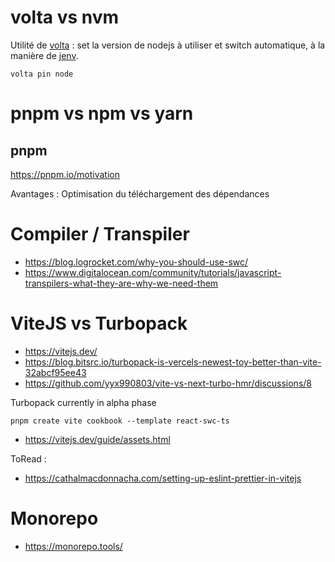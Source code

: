 # volta vs nvm
Utilité de [volta](https://volta.sh/) : set la version de nodejs à utiliser et switch automatique, à la manière de [jenv](https://github.com/jenv/jenv).

`volta pin node`

# pnpm vs npm vs yarn
## pnpm
https://pnpm.io/motivation

Avantages : Optimisation du téléchargement des dépendances

# Compiler / Transpiler
- https://blog.logrocket.com/why-you-should-use-swc/
- https://www.digitalocean.com/community/tutorials/javascript-transpilers-what-they-are-why-we-need-them


# ViteJS vs Turbopack
- https://vitejs.dev/
- https://blog.bitsrc.io/turbopack-is-vercels-newest-toy-better-than-vite-32abcf95ee43
- https://github.com/yyx990803/vite-vs-next-turbo-hmr/discussions/8

Turbopack currently in alpha phase

`pnpm create vite cookbook --template react-swc-ts`

- https://vitejs.dev/guide/assets.html

ToRead :
- https://cathalmacdonnacha.com/setting-up-eslint-prettier-in-vitejs

# Monorepo
- https://monorepo.tools/